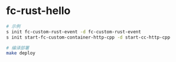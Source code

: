 # fc-rust-hello

```sh
# 示例
s init fc-custom-rust-event -d fc-custom-rust-event
s init start-fc-custom-container-http-cpp -d start-cc-http-cpp

# 编译部署
make deploy
```
